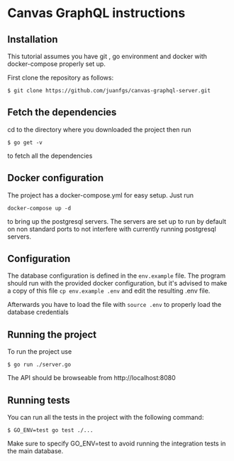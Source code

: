 # Canvas GraphQL instructions

## Installation

This tutorial assumes you have git , go environment and docker with docker-compose
 properly set up.

First clone the repository as follows:

```
$ git clone https://github.com/juanfgs/canvas-graphql-server.git
```


## Fetch the dependencies
cd to the directory where you downloaded the project then run

```
$ go get -v 
```
to fetch all the dependencies

## Docker configuration

The project has a docker-compose.yml for easy setup. Just run 
```
docker-compose up -d 
```
to bring up the postgresql servers.
The servers are set up to run by default on non standard ports to not interfere 
with currently running postgresql servers.

## Configuration
The database configuration is defined in the ```env.example``` file. The program
should run with the provided docker configuration, but it's advised to make a 
 copy of this file ```cp env.example .env``` and edit the 
resulting .env file.

Afterwards you have to load the file with ```source .env``` to properly load the
database credentials

## Running the project

To run the project use

```
$ go run ./server.go
```

The API should be browseable from http://localhost:8080
## Running tests
You can run all the tests in the project with the following command:
```
$ GO_ENV=test go test ./... 
```

Make sure to specify GO_ENV=test to avoid running the integration tests in the
main database.
